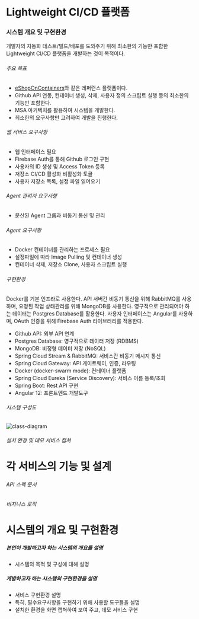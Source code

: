 # Lightweight CI/CD 플랫폼
### 시스템 개요 및 구현환경
개발자의 자동화 테스트/빌드/배포를 도와주기 위해 최소한의 기능만 포함한 Lightweight CI/CD 플랫폼을 개발하는 것이 목적이다.

###### 주요 목표
- [eShopOnContainers](https://github.com/dotnet-architecture/eShopOnContainers)와 같은 레퍼런스 플랫폼이다.
- Github API 연동, 컨테이너 생성, 삭제, 사용자 정의 스크립트 실행 등의 최소한의 기능만 포함한다.
- MSA 아키텍처를 활용하여 시스템을 개발한다.
- 최소한의 요구사항만 고려하여 개발을 진행한다.

###### 웹 서비스 요구사항
- 웹 인터페이스 필요
- Firebase Auth를 통해 Github 로그인 구현
- 사용자의 ID 생성 및 Access Token 등록
- 저장소 CI/CD 활성화 비활성화 토글
- 사용자 저장소 목록, 설정 파일 읽어오기

###### Agent 관리자 요구사항
- 분산된 Agent 그룹과 비동기 통신 및 관리

###### Agent 요구사항
- Docker 컨테이너를 관리하는 프로세스 필요
- 설정파일에 따라 Image Pulling 및 컨테이너 생성
- 컨테이너 삭제, 저장소 Clone, 사용자 스크립트 실행

###### 구현환경

Docker를 기본 인프라로 사용한다. API 서버간 비동기 통신을 위해 RabbitMQ를 사용하며, 요청된 작업 상태관리를 위해 MongoDB를 사용한다.
영구적으로 관리되어야 하는 데이터는 Postgres Database를 활용한다. 사용자 인터페이스는 Angular를 사용하며, OAuth 인증을 위해 Firebase Auth 라이브러리를 적용한다.

- Github API: 외부 API 연계
- Postgres Database: 영구적으로 데이터 저장 (RDBMS)
- MongoDB: 비정형 데이터 저장 (NoSQL)
- Spring Cloud Stream & RabbitMQ: 서비스간 비동기 메시지 통신
- Spring Cloud Gateway: API 게이트웨이, 인증, 라우팅
- Docker (docker-swarm mode): 컨테이너 플랫폼
- Spring Cloud Eureka (Service Discovery): 서비스 이름 등록/조회
- Spring Boot: Rest API 구현
- Angular 12: 프론트엔드 개발도구

###### 시스템 구성도

![class-diagram](http://www.plantuml.com/plantuml/proxy?src=https://raw.githubusercontent.com/ccw-lab/A/main/arch.puml)

###### 설치 환경 및 데모 서비스 캡쳐

# 각 서비스의 기능 및 설계
###### API 스펙 문서
###### 비지니스 로직 





# 시스템의 개요 및 구현환경
##### 본인이 개발하고자 하는 시스템의 개요를 설명
-  시스템의 목적 및 구성에 대해 설명

##### 개발하고자 하는 시스템의 구현환경을 설명
- 서비스 구현환경 설명
- 특히, 필수요구사항을 구현하기 위해 사용할 도구들을 설명
- 설치한 환경을 화면 캡쳐하여 보여 주고, 데모 서비스 구현
